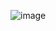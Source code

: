 ![image](https://user-images.githubusercontent.com/83280369/193471326-ac50e712-6eef-4dbc-8f11-be5d5103ddfb.png)
